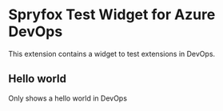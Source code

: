 # Spryfox Test Widget for Azure DevOps

This extension contains a widget to test extensions in DevOps.

## Hello world
Only shows a hello world in DevOps
